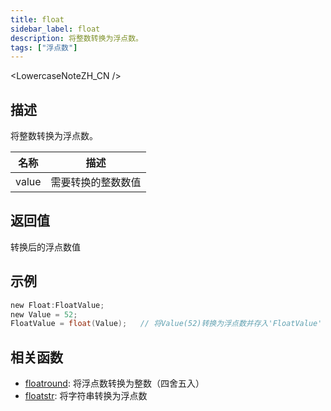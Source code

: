 ```yaml
---
title: float
sidebar_label: float
description: 将整数转换为浮点数。
tags: ["浮点数"]
---
```


<LowercaseNoteZH_CN />

## 描述

将整数转换为浮点数。

| 名称  | 描述               |
| ----- | ------------------ |
| value | 需要转换的整数数值 |

## 返回值

转换后的浮点数值

## 示例

```c
new Float:FloatValue;
new Value = 52;
FloatValue = float(Value);   // 将Value(52)转换为浮点数并存入'FloatValue'（结果为52.0）
```

## 相关函数

- [floatround](floatround): 将浮点数转换为整数（四舍五入）
- [floatstr](floatstr): 将字符串转换为浮点数
